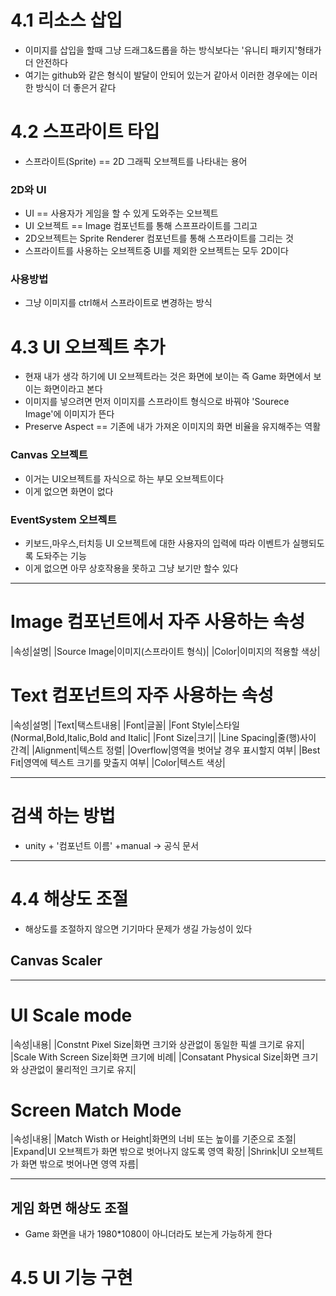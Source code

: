 # 4.1 리소스 삽입
- 이미지를 삽입을 할때 그냥 드래그&드롭을 하는 방식보다는 '유니티 패키지'형태가 더 안전하다
- 여기는 github와 같은 형식이 발달이 안되어 있는거 같아서 이러한 경우에는 이러한 방식이 더 좋은거 같다
# 4.2 스프라이트 타입
- 스프라이트(Sprite) == 2D 그래픽 오브젝트를 나타내는 용어
### 2D와 UI
- UI == 사용자가 게임을 할 수 있게 도와주는 오브젝트
- UI 오브젝트 == Image 컴포넌트를 통해 스프프라이트를 그리고
- 2D오브젝트는 Sprite Renderer 컴포넌트를 통해 스프라이트를 그리는 것
- 스프라이트를 사용하는 오브젝트중 UI를 제외한 오브젝트는 모두 2D이다
### 사용방법
- 그냥 이미지를 ctrl해서 스프라이트로 변경하는 방식
# 4.3 UI 오브젝트 추가
- 현재 내가 생각 하기에 UI 오브젝트라는 것은 화면에 보이는 즉 Game 화면에서 보이는 화면이라고 본다
- 이미지를 넣으려면 먼저 이미지를 스프라이트 형식으로 바꿔야 'Sourece Image'에 이미지가 뜬다
- Preserve Aspect == 기존에 내가 가져온 이미지의 화면 비율을 유지해주는 역활
### Canvas 오브젝트 
- 이거는 UI오브젝트를 자식으로 하는 부모 오브젝트이다
- 이게 없으면 화면이 없다
### EventSystem 오브젝트
- 키보드,마우스,터치등 UI 오브젝트에 대한 사용자의 입력에 따라 이벤트가 실행되도록 도돠주는 기능
- 이게 없으면 아무 상호작용을 못하고 그냥 보기만 할수 있다
---
# Image 컴포넌트에서 자주 사용하는 속성
|속성|설명|
|Source Image|이미지(스프라이트 형식)|
|Color|이미지의 적용할 색상|
# Text 컴포넌트의 자주 사용하는 속성
|속성|설명|
|Text|택스트내용|
|Font|글꼴|
|Font Style|스타일(Normal,Bold,Italic,Bold and Italic|
|Font Size|크기|
|Line Spacing|줄(행)사이 간격|
|Alignment|텍스트 정렬|
|Overflow|영역을 벗어날 경우 표시할지 여부|
|Best Fit|영역에 텍스트 크기를 맞출지 여부|
|Color|텍스트 색상|

---
# 검색 하는 방법
- unity + '컴포넌트 이름' +manual -> 공식 문서
---
# 4.4 해상도 조절
- 해상도를 조절하지 않으면 기기마다 문제가 생길 가능성이 있다
## Canvas Scaler
---
# UI Scale mode
|속성|내용|
|Constnt Pixel Size|화면 크기와 상관없이 동일한 픽셀 크기로 유지|
|Scale With Screen Size|화면 크기에 비례|
|Consatant Physical Size|화면 크기와 상관없이 물리적인 크기로 유지|
# Screen Match Mode
|속성|내용|
|Match Wisth or Height|화면의 너비 또는 높이를 기준으로 조절|
|Expand|UI 오브젝트가 화면 밖으로 벗어나지 않도록 영역 확장|
|Shrink|UI 오브젝트가 화면 밖으로 벗어나면 영역 자름|

---
## 게임 화면 해상도 조절
- Game 화면을 내가 1980*1080이 아니더라도 보는게 가능하게 한다
# 4.5 UI 기능 구현












